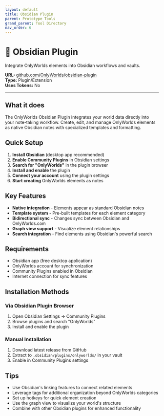 ```yaml
---
layout: default
title: Obsidian Plugin
parent: Prototype Tools
grand_parent: Tool Directory
nav_order: 6
---
```


# 🔌 Obsidian Plugin

Integrate OnlyWorlds elements into Obsidian workflows and vaults.

**URL:** [github.com/OnlyWorlds/obsidian-plugin](https://github.com/OnlyWorlds/obsidian-plugin)  
**Type:** Plugin/Extension  
**Uses Tokens:** No   

---

## What it does

The OnlyWorlds Obsidian Plugin integrates your world data directly into your note-taking workflow. Create, edit, and manage OnlyWorlds elements as native Obsidian notes with specialized templates and formatting.

## Quick Setup

1. **Install Obsidian** (desktop app recommended)
2. **Enable Community Plugins** in Obsidian settings
3. **Search for "OnlyWorlds"** in the plugin browser
4. **Install and enable** the plugin
5. **Connect your account** using the plugin settings
6. **Start creating** OnlyWorlds elements as notes

## Key Features

- **Native integration** - Elements appear as standard Obsidian notes
- **Template system** - Pre-built templates for each element category
- **Bidirectional sync** - Changes sync between Obsidian and OnlyWorlds.com
- **Graph view support** - Visualize element relationships
- **Search integration** - Find elements using Obsidian's powerful search

## Requirements

- Obsidian app (free desktop application)
- OnlyWorlds account for synchronization
- Community Plugins enabled in Obsidian
- Internet connection for sync features

## Installation Methods

### Via Obsidian Plugin Browser
1. Open Obsidian Settings → Community Plugins
2. Browse plugins and search "OnlyWorlds"
3. Install and enable the plugin

### Manual Installation
1. Download latest release from GitHub
2. Extract to `.obsidian/plugins/onlyworlds/` in your vault
3. Enable in Community Plugins settings

## Tips

- Use Obsidian's linking features to connect related elements
- Leverage tags for additional organization beyond OnlyWorlds categories  
- Set up hotkeys for quick element creation
- Use the graph view to visualize your world's structure
- Combine with other Obsidian plugins for enhanced functionality
